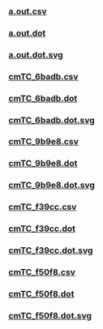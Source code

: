 ### [a.out.csv](a.out.csv)
### [a.out.dot](a.out.dot)
### [a.out.dot.svg](a.out.dot.svg)
### [cmTC_6badb.csv](cmTC_6badb.csv)
### [cmTC_6badb.dot](cmTC_6badb.dot)
### [cmTC_6badb.dot.svg](cmTC_6badb.dot.svg)
### [cmTC_9b9e8.csv](cmTC_9b9e8.csv)
### [cmTC_9b9e8.dot](cmTC_9b9e8.dot)
### [cmTC_9b9e8.dot.svg](cmTC_9b9e8.dot.svg)
### [cmTC_f39cc.csv](cmTC_f39cc.csv)
### [cmTC_f39cc.dot](cmTC_f39cc.dot)
### [cmTC_f39cc.dot.svg](cmTC_f39cc.dot.svg)
### [cmTC_f50f8.csv](cmTC_f50f8.csv)
### [cmTC_f50f8.dot](cmTC_f50f8.dot)
### [cmTC_f50f8.dot.svg](cmTC_f50f8.dot.svg)
